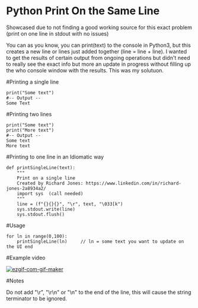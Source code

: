 # Python Print On the Same Line

Showcased due to not finding a good working source for this exact problem (print on one line in stdout with no issues) 

You can as you know, you can print(text) to the console in Python3, but this creates a new line or lines just added together (line = line + line).
I wanted to get the results of certain output from ongoing operations but didn't need to really see the exact info but more an update in progress without 
filling up the who console window with the results. This was my solutuon. 

#Printing a single line
```
print("Some text")
#-- Output --
Some Text
```

#Printing two lines
```
print("Some text")
print("More text")
#-- Output --
Some text
More text
```

#Printing to one line in an Idiomatic way
```
def printSingleLine(text):
	"""
	Print on a single line 
	Created by Richard Jones: https://www.linkedin.com/in/richard-jones-2a8934a2/
	import sys  (call needed)
	"""
	line = (f"{}{}{}", "\r", text, "\033[k")
	sys.stdout.write(line)
	sys.stdout.flush()
```

#Usage
```
for ln in range(0,100):
	printSingleLine(ln)     // ln = some text you want to update on the UI end
```
#Example video

<a href="https://imgbb.com/"><img src="https://i.ibb.co/xXnNMv5/ezgif-com-gif-maker.gif" alt="ezgif-com-gif-maker" border="0"></a>

#Notes

Do not add "\r", "\r\n" or "\n" to the end of the line, this will cause the string terminator to be ignored. 
